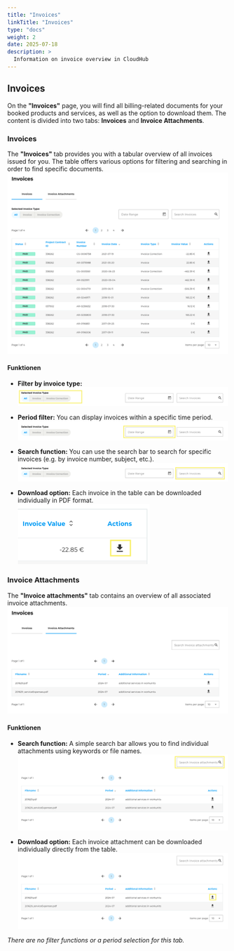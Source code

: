 ```yaml
---
title: "Invoices"
linkTitle: "Invoices"
type: "docs"
weight: 2
date: 2025-07-18
description: >
  Information on invoice overview in CloudHub
---
```


## Invoices

On the **"Invoices"** page, you will find all billing-related documents for your booked products and services, as well as the option to download them. The content is divided into two tabs: **Invoices** and **Invoice Attachments**.

### Invoices

The **"Invoices"** tab provides you with a tabular overview of all invoices issued for you. The table offers various options for filtering and searching in order to find specific documents.\
![Invoices - Overview](img/invoices-overview.png)

#### Funktionen

- **Filter by invoice type:**\
![Invoices - Filter by invoice type](img/invoices-filter-invoice-type.png)

- **Period filter:**
  You can display invoices within a specific time period.\
  ![Invoices - Filter by period](img/invoices-filter-period.png)

- **Search function:**
  You can use the search bar to search for specific invoices (e.g. by invoice number, subject, etc.).\
  ![Invoices - Searchbar](img/invoices-searchbar.png)

- **Download option:**
  Each invoice in the table can be downloaded individually in PDF format.\
  ![Invoices - Download](img/invoices-download.png)

### Invoice Attachments

The **"Invoice attachments"** tab contains an overview of all associated invoice attachments.
![Invoice Attachments - Overview](img/annexes-overview.png)

#### Funktionen

- **Search function:**
  A simple search bar allows you to find individual attachments using keywords or file names.\
  ![Invoice Attachments - Searchbar](img/annexes-searchbar.png)

- **Download option:**
  Each invoice attachment can be downloaded individually directly from the table.\
  ![Invoice Attachments - Download](img/annexes-download.png)

*There are no filter functions or a period selection for this tab.*
